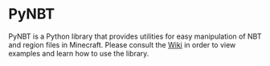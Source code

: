 # PyNBT
PyNBT is a Python library that provides utilities for easy manipulation of NBT and region files in Minecraft. Please consult the [Wiki](https://github.com/mdio49/PyNBT/wiki) in order to view examples and learn how to use the library.
